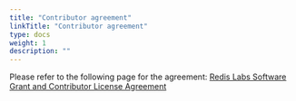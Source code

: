 ```yaml
---
title: "Contributor agreement"
linkTitle: "Contributor agreement"
type: docs
weight: 1
description: ""
---
```


Please refer to the following page for the agreement: [Redis Labs Software Grant and Contributor License Agreement](https://cla-assistant.io/RedisGraph/RedisGraph)
